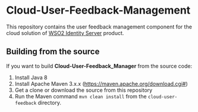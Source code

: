 # Cloud-User-Feedback-Management

This repository contains the user feedback management component for the cloud solution of 
[WSO2 Identity Server](https://github.com/wso2/product-is) product.
 

## Building from the source

If you want to build **Cloud-User-Feedback_Manager** from the source code:

1. Install Java 8
1. Install Apache Maven 3.x.x (https://maven.apache.org/download.cgi#)
1. Get a clone or download the source from this repository
1. Run the Maven command ``mvn clean install`` from the ``cloud-user-feedback`` directory.



